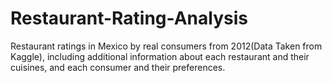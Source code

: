 # Restaurant-Rating-Analysis
Restaurant ratings in Mexico by real consumers from 2012(Data Taken from Kaggle), including additional information about each restaurant and their cuisines, and each consumer and their preferences.
